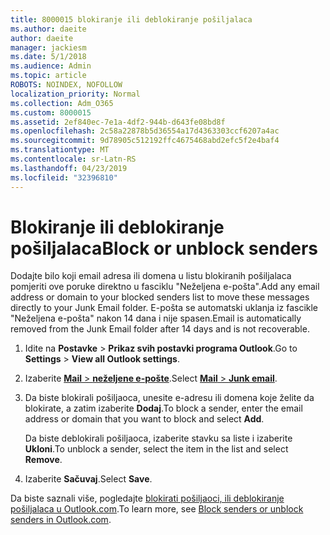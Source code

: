 ```yaml
---
title: 8000015 blokiranje ili deblokiranje pošiljalaca
ms.author: daeite
author: daeite
manager: jackiesm
ms.date: 5/1/2018
ms.audience: Admin
ms.topic: article
ROBOTS: NOINDEX, NOFOLLOW
localization_priority: Normal
ms.collection: Adm_O365
ms.custom: 8000015
ms.assetid: 2ef840ec-7e1a-4df2-944b-d643fe08bd8f
ms.openlocfilehash: 2c58a22878b5d36554a17d4363303ccf6207a4ac
ms.sourcegitcommit: 9d78905c512192ffc4675468abd2efc5f2e4baf4
ms.translationtype: MT
ms.contentlocale: sr-Latn-RS
ms.lasthandoff: 04/23/2019
ms.locfileid: "32396810"
---
```

# <a name="block-or-unblock-senders"></a><span data-ttu-id="da346-102">Blokiranje ili deblokiranje pošiljalaca</span><span class="sxs-lookup"><span data-stu-id="da346-102">Block or unblock senders</span></span>

<span data-ttu-id="da346-103">Dodajte bilo koji email adresa ili domena u listu blokiranih pošiljalaca pomjeriti ove poruke direktno u fasciklu "Neželjena e-pošta".</span><span class="sxs-lookup"><span data-stu-id="da346-103">Add any email address or domain to your blocked senders list to move these messages directly to your Junk Email folder.</span></span> <span data-ttu-id="da346-104">E-pošta se automatski uklanja iz fascikle "Neželjena e-pošta" nakon 14 dana i nije spasen.</span><span class="sxs-lookup"><span data-stu-id="da346-104">Email is automatically removed from the Junk Email folder after 14 days and is not recoverable.</span></span>
  
1. <span data-ttu-id="da346-105">Idite na **Postavke** \> **Prikaz svih postavki programa Outlook**.</span><span class="sxs-lookup"><span data-stu-id="da346-105">Go to **Settings** \> **View all Outlook settings**.</span></span> 
    
2. <span data-ttu-id="da346-106">Izaberite [ **Mail** \> **neželjene e-pošte**](https://outlook.live.com/mail/options/mail/junkEmail).</span><span class="sxs-lookup"><span data-stu-id="da346-106">Select [**Mail** \> **Junk email**](https://outlook.live.com/mail/options/mail/junkEmail).</span></span> 
    
3. <span data-ttu-id="da346-107">Da biste blokirali pošiljaoca, unesite e-adresu ili domena koje želite da blokirate, a zatim izaberite **Dodaj**.</span><span class="sxs-lookup"><span data-stu-id="da346-107">To block a sender, enter the email address or domain that you want to block and select **Add**.</span></span> 
    
    <span data-ttu-id="da346-108">Da biste deblokirali pošiljaoca, izaberite stavku sa liste i izaberite **Ukloni**.</span><span class="sxs-lookup"><span data-stu-id="da346-108">To unblock a sender, select the item in the list and select **Remove**.</span></span>
    
4. <span data-ttu-id="da346-109">Izaberite **Sačuvaj**.</span><span class="sxs-lookup"><span data-stu-id="da346-109">Select **Save**.</span></span> 
    
<span data-ttu-id="da346-110">Da biste saznali više, pogledajte [blokirati pošiljaoci, ili deblokiranje pošiljalaca u Outlook.com](https://go.microsoft.com/fwlink/p/?linkid=873133).</span><span class="sxs-lookup"><span data-stu-id="da346-110">To learn more, see [Block senders or unblock senders in Outlook.com](https://go.microsoft.com/fwlink/p/?linkid=873133).</span></span>
  

